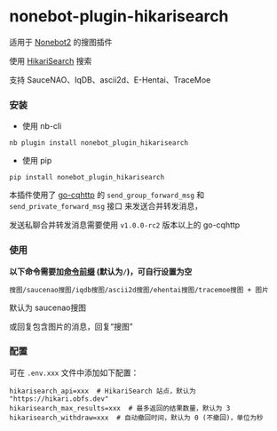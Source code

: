 # nonebot-plugin-hikarisearch

适用于 [Nonebot2](https://github.com/nonebot/nonebot2) 的搜图插件

使用 [HikariSearch](https://github.com/mixmoe/HikariSearch) 搜索

支持 SauceNAO、IqDB、ascii2d、E-Hentai、TraceMoe


### 安装

- 使用 nb-cli

```
nb plugin install nonebot_plugin_hikarisearch
```

- 使用 pip

```
pip install nonebot_plugin_hikarisearch
```

本插件使用了 [go-cqhttp](https://github.com/Mrs4s/go-cqhttp) 的 `send_group_forward_msg` 和 `send_private_forward_msg` 接口 来发送合并转发消息，

发送私聊合并转发消息需要使用 `v1.0.0-rc2` 版本以上的 go-cqhttp


### 使用

**以下命令需要加[命令前缀](https://v2.nonebot.dev/docs/api/config#Config-command_start) (默认为`/`)，可自行设置为空**

```
搜图/saucenao搜图/iqdb搜图/ascii2d搜图/ehentai搜图/tracemoe搜图 + 图片
```
默认为 saucenao搜图

或回复包含图片的消息，回复“搜图”


### 配置

可在 `.env.xxx` 文件中添加如下配置：

```
hikarisearch_api=xxx  # HikariSearch 站点，默认为 "https://hikari.obfs.dev"
hikarisearch_max_results=xxx  # 最多返回的结果数量，默认为 3
hikarisearch_withdraw=xxx  # 自动撤回时间，默认为 0 (不撤回)，单位为秒
```
